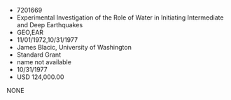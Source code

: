 * 7201669
* Experimental Investigation of the Role of Water in          Initiating Intermediate and Deep Earthquakes
* GEO,EAR
* 11/01/1972,10/31/1977
* James Blacic, University of Washington
* Standard Grant
*   name not available
* 10/31/1977
* USD 124,000.00

NONE